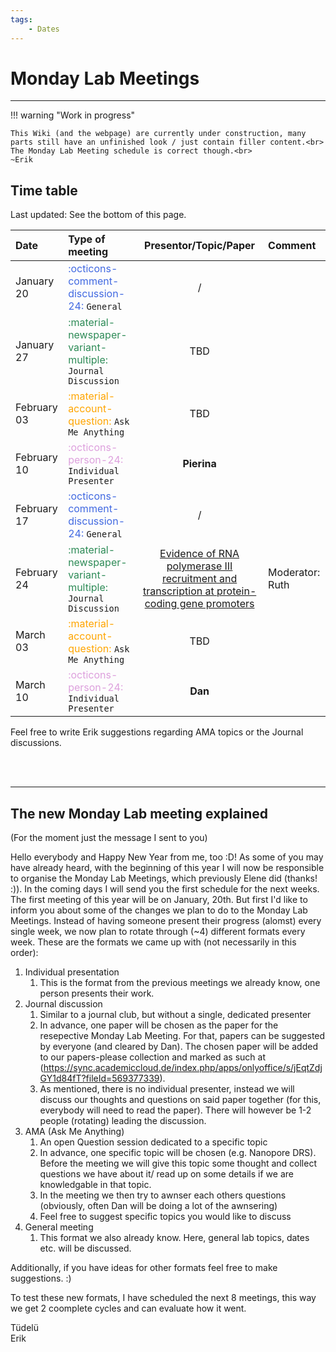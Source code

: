 ```yaml
---
tags:
    - Dates
---
```


# Monday Lab Meetings

---

!!! warning "Work in progress"

    This Wiki (and the webpage) are currently under construction, many parts still have an unfinished look / just contain filler content.<br>
    The Monday Lab Meeting schedule is correct though.<br>
    ~Erik


## Time table
Last updated: See the bottom of this page.

| Date           | Type of meeting                                                                                 | Presentor/Topic/Paper | Comment                          |
| :------------- | :---------------------------------------------------------------------------------------------- | :-------------------: | :------------------------------- |
| January 20     | <span style="color:royalblue">:octicons-comment-discussion-24:</span> `General`                 | /                     |                                  |
| January 27     | <span style="color:seagreen">:material-newspaper-variant-multiple:</span> `Journal Discussion`  | TBD                   |                                  |
| February 03    | <span style="color:orange">:material-account-question:</span> `Ask Me Anything`                 | TBD                   |                                  |
| February 10    | <span style="color:plum">:octicons-person-24:</span> `Individual Presenter`                     | **Pierina**           |                                  |
| February 17    | <span style="color:royalblue">:octicons-comment-discussion-24:</span> `General`                 | /                     |                                  |
| February 24    | <span style="color:seagreen">:material-newspaper-variant-multiple:</span> `Journal Discussion`  | [Evidence of RNA polymerase III recruitment and transcription at protein-coding gene promoters](https://doi.org/10.1016/j.molcel.2024.09.019)                   | Moderator: Ruth                  |
| March 03       | <span style="color:orange">:material-account-question:</span> `Ask Me Anything`                 | TBD                   |                                  |
| March 10       | <span style="color:plum">:octicons-person-24:</span> `Individual Presenter`                     | **Dan**               |                                  |


Feel free to write Erik suggestions regarding AMA topics or the Journal discussions.

<br><br>

---

## The new Monday Lab meeting explained

(For the moment just the message I sent to you)

Hello everybody and Happy New Year from me, too :D!
As some of you may have already heard, with the beginning of this year I will now be responsible to organise the Monday Lab Meetings, which previously Elene did (thanks! :)).
In the coming days I will send you the first schedule for the next weeks. The first meeting of this year will be on January, 20th.
But first I'd like to inform you about some of the changes we plan to do to the Monday Lab Meetings. Instead of having someone present their progress (alomst) every single week, we now plan to rotate through (~4) different formats every week.
These are the formats we came up with (not necessarily in this order):

1. Individual presentation
    1. This is the format from the previous meetings we already know, one person presents their work.
2. Journal discussion
    1. Similar to a journal club, but without a single, dedicated presenter
    2. In advance, one paper will be chosen as the paper for the resepective Monday Lab Meeting. For that, papers can be suggested by everyone (and cleared by Dan). The chosen paper will be added to our papers-please collection and marked as such at (https://sync.academiccloud.de/index.php/apps/onlyoffice/s/jEqtZdjGY1d84fT?fileId=569377339).
    3. As mentioned, there is no individual presenter, instead we will discuss our thoughts and questions on said paper together (for this, everybody will need to read the paper). There will however be 1-2 people (rotating) leading the discussion.
3. AMA (Ask Me Anything)
    1. An open Question session dedicated to a specific topic
    2. In advance, one specific topic will be chosen (e.g. Nanopore DRS). Before the meeting we will give this topic some thought and collect questions we have about it/ read up on some details if we are knowledgable in that topic.
    3. In the meeting we then try to awnser each others questions (obviously, often Dan will be doing a lot of the awnsering)
    4. Feel free to suggest specific topics you would like to discuss
4. General meeting
    1. This format we also already know. Here, general lab topics, dates etc. will be discussed.

Additionally, if you have ideas for other formats feel free to make suggestions. :)

To test these new formats, I have scheduled the next 8 meetings, this way we get 2 coomplete cycles and can evaluate how it went.

Tüdelü<br>
Erik